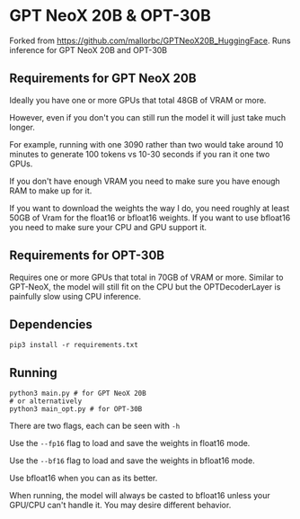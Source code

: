 # GPT NeoX 20B & OPT-30B

Forked from https://github.com/mallorbc/GPTNeoX20B_HuggingFace. Runs inference for GPT NeoX 20B and OPT-30B

## Requirements for GPT NeoX 20B

Ideally you have one or more GPUs that total 48GB of VRAM or more.

However, even if you don't you can still run the model it will just take much longer.  

For example, running with one 3090 rather than two would take around 10 minutes to generate 100 tokens vs 10-30 seconds if you ran it one two GPUs.

If you don't have enough VRAM you need to make sure you have enough RAM to make up for it.

If you want to download the weights the way I do, you need roughly at least 50GB of Vram for the float16 or bfloat16 weights. If you want to use bfloat16 you need to make sure your CPU and GPU support it.

## Requirements for OPT-30B

Requires one or more GPUs that total in 70GB of VRAM or more. Similar to GPT-NeoX, the model will still fit on the CPU but the OPTDecoderLayer is painfully slow using CPU inference.


## Dependencies
```pip3 install -r requirements.txt```


## Running
```
python3 main.py # for GPT NeoX 20B
# or alternatively
python3 main_opt.py # for OPT-30B
```


There are two flags, each can be seen with ```-h```

Use the ```--fp16``` flag to load and save the weights in float16 mode.

Use the ```--bf16``` flag to load and save the weights in bfloat16 mode.

Use bfloat16 when you can as its better.

When running, the model will always be casted to bfloat16 unless your GPU/CPU can't handle it.  You may desire different behavior.
